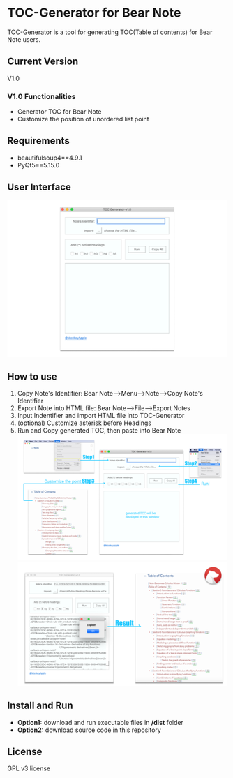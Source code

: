 # TOC-Generator for Bear Note
TOC-Generator is a tool for generating TOC(Table of contents) for Bear Note users.

## Current Version
V1.0

### V1.0 Functionalities
* Generator TOC for Bear Note
* Customize the position of unordered list point
  
## Requirements
* beautifulsoup4==4.9.1
* PyQt5==5.15.0

## User Interface
![Screenshot](/images/Image08.png)

## How to use
1. Copy Note's Identifier: Bear Note-->Menu-->Note-->Copy Note's Identifier
2. Export Note into HTML file: Bear Note-->File-->Export Notes
3. Input Indentifier and import HTML file into TOC-Generator
4. (optional) Customize asterisk before Headings
5. Run and Copy generated TOC, then paste into Bear Note
![Screenshot](/images/Image04.png)
![Screenshot](/images/Image03.png)

## Install and Run
* **Option1:** download and run executable files in **/dist** folder
* **Option2:** download source code in this repository 


## License
GPL v3 license
